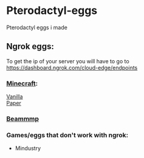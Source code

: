 # Pterodactyl-eggs
Pterodactyl eggs i made <br />

## Ngrok eggs:
To get the ip of your server you will have to go to https://dashboard.ngrok.com/cloud-edge/endpoints
### [Minecraft](https://github.com/Bertogim/pterodactyl-eggs/tree/main/Minecraft): 
[Vanilla](https://github.com/Bertogim/pterodactyl-eggs/blob/main/Minecraft/egg-vanilla-ngrok.json) <br />
[Paper](https://github.com/Bertogim/pterodactyl-eggs/blob/main/Minecraft/egg-paper-ngrok.json)

### [Beammmp](https://github.com/Bertogim/pterodactyl-eggs/blob/main/Beammp/egg-beam-mp-ngrok.json)

### Games/eggs that don't work with ngrok:
* Mindustry
